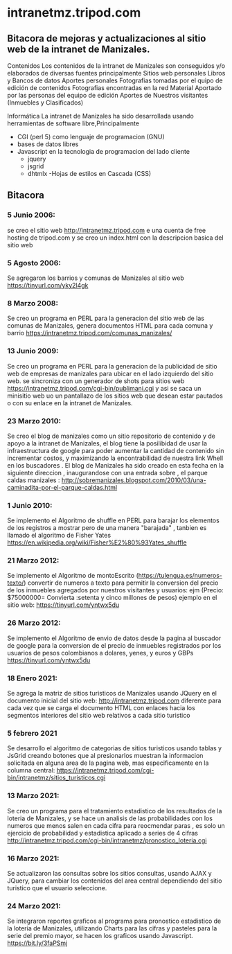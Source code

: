 # intranetmz.tripod.com
## Bitacora de mejoras y actualizaciones al sitio web de la intranet de Manizales.

Contenidos
Los contenidos de la intranet de Manizales son conseguidos y/o elaborados de diversas fuentes principalmente
Sitios web personales
Libros y Bancos de datos
Aportes personales
Fotografias tomadas por el quipo de edición de contenidos
Fotografias encontradas en la red
Material Aportado por las personas del equipo de edición
Aportes de Nuestros visitantes (Inmuebles y Clasificados)


Informática
La intranet de Manizales ha sido desarrollada usando herramientas de software libre,Principalmente 
- CGI (perl 5) como lenguaje de programacion (GNU)
- bases de datos libres
- Javascript en la tecnologia de programacion del lado cliente
  - jquery
  - jsgrid
  - dhtmlx
-Hojas de estilos en Cascada (CSS)

## Bitacora


### 5 Junio 2006: 
se creo el sitio web http://intranetmz.tripod.com e una cuenta de free hosting de tripod.com y se creo un index.html con la descripcion basica del sitio web

### 5 Agosto 2006: 
Se agregaron los barrios y comunas de Manizales al sitio web  https://tinyurl.com/yky2l4gk

### 8 Marzo 2008: 
Se creo un programa en PERL para la generacion del sitio web de las comunas de Manizales, genera documentos HTML para cada comuna y barrio https://intranetmz.tripod.com/comunas_manizales/

### 13 Junio 2009: 
Se creo un programa en PERL para la generacion de la publicidad de sitio web de empresas de manizales para ubicar en el lado izquierdo del sitio web. se sincroniza con un generador de shots para sitios web  https://intranetmz.tripod.com/cgi-bin/publimani.cgi y asi se saca un minisitio web uo un pantallazo de los sitios web que desean estar pautados o con su enlace en la intranet de Manizales.

### 23 Marzo 2010: 
Se creo el blog de manizales como un sitio repositorio de contenido y de apoyo a la intranet de Manizales, el blog tiene la posilibidad de usar la infraestructura de google para poder  aumentar la cantidad de contenido sin incrementar costos, y maximizando la encontrabilidad de nuestra link Whell en los buscadores . El blog de Manizales ha sido creado en esta fecha en la siguiente direccion , inaugurandose con una entrada sobre , el parque caldas manizales : http://sobremanizales.blogspot.com/2010/03/una-caminadita-por-el-parque-caldas.html

### 1 Junio 2010: 
Se implemento el Algoritmo de shuffle en PERL para barajar los elementos de los registros a mostrar pero de una manera "barajada" , tanbien es llamado el algoritmo de Fisher Yates  https://en.wikipedia.org/wiki/Fisher%E2%80%93Yates_shuffle 


### 21 Marzo 2012: 
Se implemento el Algoritmo de montoEscrito (https://tulengua.es/numeros-texto/) convertir de numeros a texto para permitir la conversion del precio de los inmuebles agregados por nuestros visitantes y usuarios: ejm (Precio: $75000000= Convierta :setenta y cinco millones de pesos) ejemplo en el sitio web:  https://tinyurl.com/yntwx5du


### 26 Marzo 2012: 
Se implemento el Algoritmo de envio de datos desde la pagina al buscador de google para la conversion de el precio de inmuebles registrados por los usuarios de pesos colombianos a dolares, yenes, y euros y GBPs https://tinyurl.com/yntwx5du


### 18 Enero 2021: 
Se agrega la matriz de sitios turisticos de Manizales usando JQuery en el documento inicial del sitio web: http://intranetmz.tripod.com diferente para cada vez que se carga el documento HTML con enlaces hacia los segmentos interiores del sitio web relativos a cada sitio turistico

### 5 febrero 2021 
Se desarrollo el algoritmo de categorias de sitios turisticos usando tablas y JsGrid creando botones que al presionarlos muestran la informacion solicitada en alguna area de la pagina web, mas especificamente en la columna central: https://intranetmz.tripod.com/cgi-bin/intranetmz/sitios_turisticos.cgi

### 13 Marzo 2021: 
Se creo un programa para el tratamiento estadistico de los resultados de la loteria de Manizales, y se hace un analisis de las probabilidades con los numeros que menos salen en cada cifra para reocmendar paras , es solo un ejercicio de probabilidad y estadistica aplicado a series de 4 cifras http://intranetmz.tripod.com/cgi-bin/intranetmz/pronostico_loteria.cgi

### 16 Marzo 2021: 
Se actualizaron las consultas sobre los sitios consultas, usando AJAX y JQuery, para cambiar los contenidos del area central dependiendo del sitio turistico que
el usuario seleccione.

### 24 Marzo 2021: 
Se integraron reportes graficos al programa para pronostico estadistico de la loteria de Manizales, utilizando Charts para las cifras y pasteles para la serie del premio mayor, se hacen los graficos usando Javascript. https://bit.ly/3faPSmj
